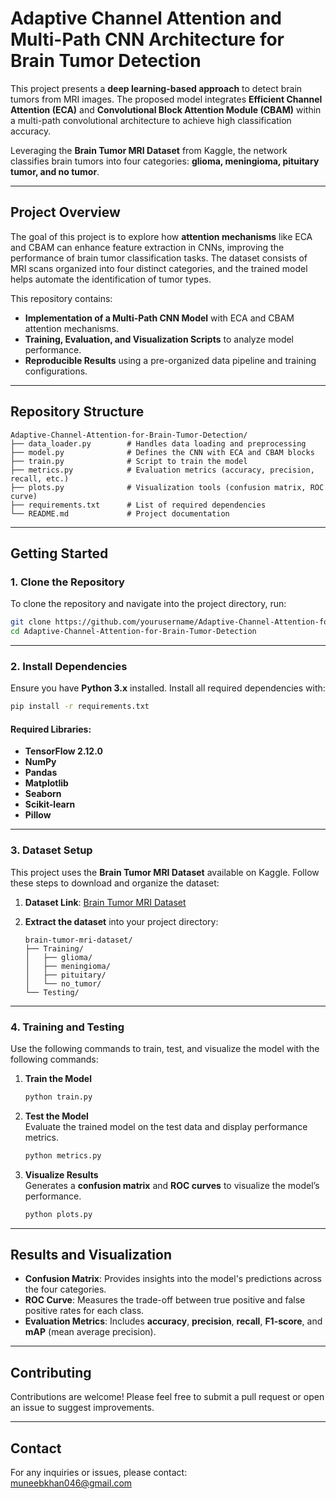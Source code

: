 
# **Adaptive Channel Attention and Multi-Path CNN Architecture for Brain Tumor Detection**

This project presents a **deep learning-based approach** to detect brain tumors from MRI images. The proposed model integrates **Efficient Channel Attention (ECA)** and **Convolutional Block Attention Module (CBAM)** within a multi-path convolutional architecture to achieve high classification accuracy. 

Leveraging the **Brain Tumor MRI Dataset** from Kaggle, the network classifies brain tumors into four categories: **glioma, meningioma, pituitary tumor, and no tumor**. 

---

## **Project Overview**

The goal of this project is to explore how **attention mechanisms** like ECA and CBAM can enhance feature extraction in CNNs, improving the performance of brain tumor classification tasks. The dataset consists of MRI scans organized into four distinct categories, and the trained model helps automate the identification of tumor types.

This repository contains:
- **Implementation of a Multi-Path CNN Model** with ECA and CBAM attention mechanisms.
- **Training, Evaluation, and Visualization Scripts** to analyze model performance.
- **Reproducible Results** using a pre-organized data pipeline and training configurations.

---

## **Repository Structure**

```
Adaptive-Channel-Attention-for-Brain-Tumor-Detection/
├── data_loader.py        # Handles data loading and preprocessing
├── model.py              # Defines the CNN with ECA and CBAM blocks
├── train.py              # Script to train the model
├── metrics.py            # Evaluation metrics (accuracy, precision, recall, etc.)
├── plots.py              # Visualization tools (confusion matrix, ROC curve)
├── requirements.txt      # List of required dependencies
└── README.md             # Project documentation
```

---

## **Getting Started**

### **1. Clone the Repository**

To clone the repository and navigate into the project directory, run:

```bash
git clone https://github.com/yourusername/Adaptive-Channel-Attention-for-Brain-Tumor-Detection.git
cd Adaptive-Channel-Attention-for-Brain-Tumor-Detection
```

---

### **2. Install Dependencies**

Ensure you have **Python 3.x** installed. Install all required dependencies with:

```bash
pip install -r requirements.txt
```

#### **Required Libraries:**
- **TensorFlow 2.12.0**
- **NumPy**
- **Pandas**
- **Matplotlib**
- **Seaborn**
- **Scikit-learn**
- **Pillow**  

---

### **3. Dataset Setup**

This project uses the **Brain Tumor MRI Dataset** available on Kaggle. Follow these steps to download and organize the dataset:

1. **Dataset Link**: [Brain Tumor MRI Dataset](https://www.kaggle.com/datasets/masoudnickparvar/brain-tumor-mri-dataset)
2. **Extract the dataset** into your project directory:
   
   ```
   brain-tumor-mri-dataset/
   ├── Training/
   │   ├── glioma/
   │   ├── meningioma/
   │   ├── pituitary/
   │   └── no_tumor/
   └── Testing/
   ```
---

### **4. Training and Testing**

Use the following commands to train, test, and visualize the model with the following commands:

1. **Train the Model** 

   ```bash
   python train.py
   ```

2. **Test the Model**  
   Evaluate the trained model on the test data and display performance metrics.

   ```bash
   python metrics.py
   ```

3. **Visualize Results**  
   Generates a **confusion matrix** and **ROC curves** to visualize the model’s performance.

   ```bash
   python plots.py
   ```

---

## **Results and Visualization**

- **Confusion Matrix**: Provides insights into the model's predictions across the four categories.  
- **ROC Curve**: Measures the trade-off between true positive and false positive rates for each class.  
- **Evaluation Metrics**: Includes **accuracy**, **precision**, **recall**, **F1-score**, and **mAP** (mean average precision).

---

## **Contributing**

Contributions are welcome! Please feel free to submit a pull request or open an issue to suggest improvements.

---

## **Contact**

For any inquiries or issues, please contact:  
[muneebkhan046@gmail.com](mailto:muneebkhan046@gmail.com)
